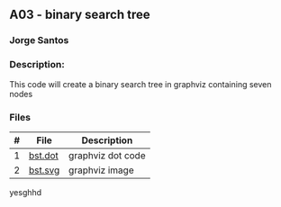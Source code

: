## A03 - binary search tree
### Jorge Santos
### Description:

This code will create a binary search tree in graphviz containing seven nodes


### Files

|   #   | File            | Description                                        |
| :---: | --------------- | -------------------------------------------------- |
|   1   | [bst.dot](https://github.com/jorcsan/4883-SoftwareTools-Santos/blob/main/Assignments/A01/bst.dot)| graphviz dot code     |
|   2   |  [bst.svg](https://github.com/jorcsan/4883-SoftwareTools-Santos/blob/main/Assignments/A01/graphviz.svg) | graphviz image    |

yesghhd
